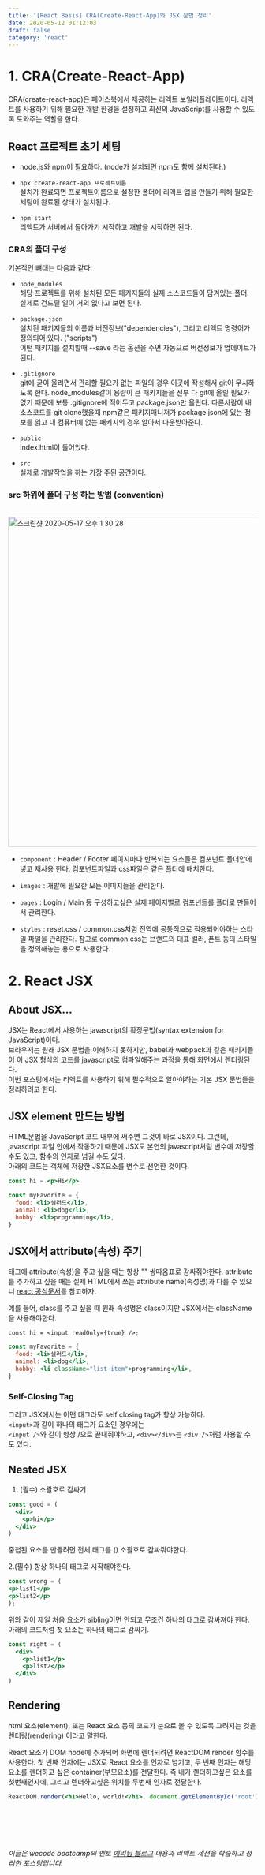 ```yaml
---
title: '[React Basis] CRA(Create-React-App)와 JSX 문법 정리'
date: 2020-05-12 01:12:03
draft: false
category: 'react'
---
```


# 1. CRA(Create-React-App)

CRA(create-react-app)은 페이스북에서 제공하는 리액트 보일러플레이트이다.
리액트를 사용하기 위해 필요한 개발 환경을 설정하고 최신의 JavaScript를 사용할 수 있도록 도와주는 역할을 한다.

## React 프로젝트 초기 세팅

- node.js와 npm이 필요하다. (node가 설치되면 npm도 함께 설치된다.)

- `npx create-react-app 프로젝트이름` <br>
  설치가 완료되면 프로젝트이름으로 설정한 폴더에 리액트 앱을 만들기 위해 필요한 세팅이 완료된 상태가 설치된다.

- `npm start` <br>
  리액트가 서버에서 돌아가기 시작하고 개발을 시작하면 된다.

### CRA의 폴더 구성

기본적인 뼈대는 다음과 같다.

- `node_modules` <br>
  해당 프로젝트를 위해 설치된 모든 패키지들의 실제 소스코드들이 담겨있는 폴더. 실제로 건드릴 일이 거의 없다고 보면 된다.
- `package.json` <br>
  설치된 패키지들의 이름과 버전정보("dependencies"), 그리고 리액트 명령어가 정의되어 있다. ("scripts") <br>
  어떤 패키지를 설치할때 --save 라는 옵션을 주면 자동으로 버전정보가 업데이트가 된다.
- `.gitignore` <br>
  git에 굳이 올리면서 관리할 필요가 없는 파일의 경우 이곳에 작성해서 git이 무시하도록 한다. node_modules같이 용량이 큰 패키지들을 전부 다 git에 올릴 필요가 없기 때문에 보통 .gitignore에 적어두고 package.json만 올린다. 다른사람이 내 소스코드를 git clone했을때 npm같은 패키지매니저가 package.json에 있는 정보를 읽고 내 컴퓨터에 없는 패키지의 경우 알아서 다운받아준다.

- `public` <br>
  index.html이 들어있다.

- `src` <br>
  실제로 개발작업을 하는 가장 주된 공간이다.

### src 하위에 폴더 구성 하는 방법 (convention)

<br>

<img width="669" alt="스크린샷 2020-05-17 오후 1 30 28" src="https://user-images.githubusercontent.com/60246689/82135881-b4fd8b00-9842-11ea-947e-f78666d35e0b.png">

<br>

- `component` : Header / Footer
  페이지마다 반복되는 요소들은 컴포넌트 폴더안에 넣고 재사용 한다. 컴포넌트파일과 css파일은 같은 폴더에 배치한다.

- `images` : 개발에 필요한 모든 이미지들을 관리한다.

- `pages` : Login / Main 등 구성하고싶은 실제 페이지별로 컴포넌트를 폴더로 만들어서 관리한다.

- `styles` : reset.css / common.css처럼 전역에 공통적으로 적용되어야하는 스타일 파일을 관리한다. 참고로 common.css는 브랜드의 대표 컬러, 폰트 등의 스타일을 정의해놓는 용으로 사용한다.

# 2. React JSX

## About JSX...

JSX는 React에서 사용하는 javascript의 확장문법(syntax extension for JavaScript)이다. <br>
브라우저는 원래 JSX 문법을 이해하지 못하지만, babel과 webpack과 같은 패키지들이 이 JSX 형식의 코드를 javascript로 컴파일해주는 과정을 통해
화면에서 렌더링된다. <br>
이번 포스팅에서는 리액트를 사용하기 위해 필수적으로 알아야하는 기본 JSX 문법들을 정리하려고 한다.

## JSX element 만드는 방법

HTML문법을 JavaScript 코드 내부에 써주면 그것이 바로 JSX이다. 그런데, javascript 파일 안에서 작동하기 때문에 JSX도 본연의 javascript처럼
변수에 저장할 수도 있고, 함수의 인자로 넘길 수도 있다. <br>
아래의 코드는 객체에 저장한 JSX요소를 변수로 선언한 것이다.

```jsx
const hi = <p>Hi</p>

const myFavorite = {
  food: <li>샐러드</li>,
  animal: <li>dog</li>,
  hobby: <li>programming</li>,
}
```

## JSX에서 attribute(속성) 주기

태그에 attribute(속성)을 주고 싶을 때는 항상 "" 쌍따옴표로 감싸줘야한다. attribute를 추가하고 싶을 때는 실제 HTML에서 쓰는 attribute name(속성명)과 다를 수 있으니 [react 공식문서](https://reactjs.org/docs/dom-elements.html#all-supported-html-attributes)를 참고하자.

예를 들어, class를 주고 싶을 때 원래 속성명은 class이지만 JSX에서는 className을 사용해야한다.

`const hi = <input readOnly={true} />;`

```jsx
const myFavorite = {
  food: <li>샐러드</li>,
  animal: <li>dog</li>,
  hobby: <li className="list-item">programming</li>,
}
```

### Self-Closing Tag

그리고 JSX에서는 어떤 태그라도 self closing tag가 항상 가능하다. <br>
`<input>`과 같이 하나의 태그가 요소인 경우에는 <br>
`<input />`와 같이 항상 /으로 끝내줘야하고,
`<div></div>`는 `<div />`처럼 사용할 수도 있다.

## Nested JSX

1. (필수) 소괄호로 감싸기

```jsx
const good = (
  <div>
    <p>hi</p>
  </div>
)
```

중첩된 요소를 만들려면 전체 태그를 () 소괄호로 감싸줘야한다.

2.(필수) 항상 하나의 태그로 시작해야한다.

```jsx
const wrong = (
<p>list1</p>
<p>list2</p>
);
```

위와 같이 제일 처음 요소가 sibling이면 안되고 무조건 하나의 태그로 감싸져야 한다.
아래의 코드처럼 첫 요소는 하나의 태그로 감싸기.

```jsx
const right = (
  <div>
    <p>list1</p>
    <p>list2</p>
  </div>
)
```

## Rendering

html 요소(element), 또는 React 요소 등의 코드가 눈으로 볼 수 있도록 그려지는 것을 렌더링(rendering) 이라고 말한다.

React 요소가 DOM node에 추가되어 화면에 렌더되려면 ReactDOM.render 함수를 사용한다. 첫 번째 인자에는 JSX로 React 요소를 인자로 넘기고, 두 번째 인자는 해당 요소를 렌더하고 싶은 container(부모요소)를 전달한다.
즉 내가 렌더하고싶은 요소를 첫번째인자에, 그리고 렌더하고싶은 위치를 두번째 인자로 전달한다.

```jsx
ReactDOM.render(<h1>Hello, world!</h1>, document.getElementById('root'))
```

<br>
<br>
<br>
<br>

_이글은 wecode bootcamp의 멘토 [예리님 블로그](https://yeri-kim.github.io/posts/react-jsx/) 내용과 리액트 세션을 학습하고 정리한 포스팅입니다._
